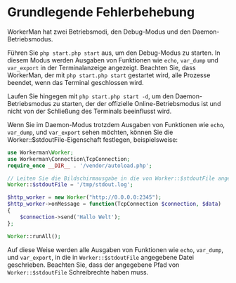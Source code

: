 # Grundlegende Fehlerbehebung

WorkerMan hat zwei Betriebsmodi, den Debug-Modus und den Daemon-Betriebsmodus.

Führen Sie ```php start.php start``` aus, um den Debug-Modus zu starten. In diesem Modus werden Ausgaben von Funktionen wie ```echo```, ```var_dump``` und ```var_export``` in der Terminalanzeige angezeigt. Beachten Sie, dass WorkerMan, der mit ```php start.php start``` gestartet wird, alle Prozesse beendet, wenn das Terminal geschlossen wird.

Laufen Sie hingegen mit ```php start.php start -d```, um den Daemon-Betriebsmodus zu starten, der der offizielle Online-Betriebsmodus ist und nicht von der Schließung des Terminals beeinflusst wird.

Wenn Sie im Daemon-Modus trotzdem Ausgaben von Funktionen wie ```echo```, ```var_dump```, und ```var_export``` sehen möchten, können Sie die Worker::$stdoutFile-Eigenschaft festlegen, beispielsweise:

```php
use Workerman\Worker;
use Workerman\Connection\TcpConnection;
require_once __DIR__ . '/vendor/autoload.php';

// Leiten Sie die Bildschirmausgabe in die von Worker::$stdoutFile angegebene Datei um
Worker::$stdoutFile = '/tmp/stdout.log';

$http_worker = new Worker("http://0.0.0.0:2345");
$http_worker->onMessage = function(TcpConnection $connection, $data)
{
    $connection->send('Hallo Welt');
};

Worker::runAll();
```
Auf diese Weise werden alle Ausgaben von Funktionen wie ```echo```, ```var_dump```, und ```var_export```, in die in ```Worker::$stdoutFile``` angegebene Datei geschrieben. Beachten Sie, dass der angegebene Pfad von ```Worker::$stdoutFile``` Schreibrechte haben muss.
